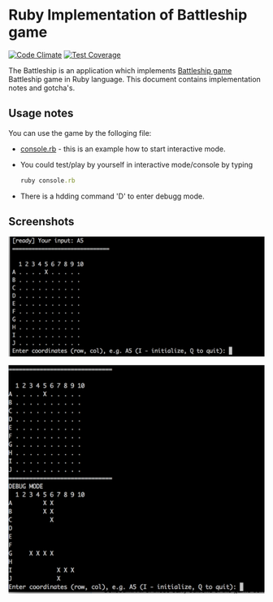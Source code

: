 # Ruby Implementation of Battleship game

[![Code Climate](https://codeclimate.com/github/szymon33/battleship/badges/gpa.svg)](https://codeclimate.com/github/szymon33/battleship)
[![Test Coverage](https://codeclimate.com/github/szymon33/battleship/badges/coverage.svg)](https://codeclimate.com/github/szymon33/battleship/coverage)

The Battleship is an application which implements [Battleship game](https://en.wikipedia.org/wiki/Battleship_(game)) Battleship game in Ruby language. This document contains implementation notes and gotcha's.

## Usage notes

You can use the game by the folloging file:

* [console.rb](lib/console.rb) - this is an example how to start interactive mode.

* You could test/play by yourself in interactive mode/console by typing

   ```ruby
   ruby console.rb
   ```
* There is a hdding command 'D' to enter debugg mode.

## Screenshots

![Screentshot](screenshot1.png)

![Screentshot](screenshot2.png)
